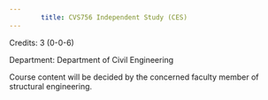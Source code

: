 ```yaml
---
        title: CVS756 Independent Study (CES)
---
```

Credits: 3 (0-0-6)

Department: Department of Civil Engineering

Course content will be decided by the concerned faculty member of structural engineering.